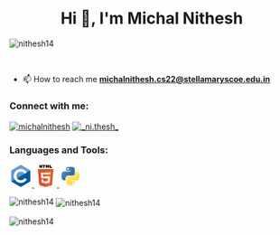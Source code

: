 <h1 align="center">Hi 👋, I'm Michal Nithesh</h1>
<p align="left"> <img src="https://komarev.com/ghpvc/?username=nithesh14&label=Profile%20views&color=0e75b6&style=flat" alt="nithesh14" /> </p>

<p align="left"> <a href="https://twitter.com/" target="blank"><img src="https://img.shields.io/twitter/follow/?logo=twitter&style=for-the-badge" alt="" /></a> </p>

- 📫 How to reach me **michalnithesh.cs22@stellamaryscoe.edu.in**

<h3 align="left">Connect with me:</h3>
<p align="left">
<a href="https://linkedin.com/in/michalnithesh" target="blank"><img align="center" src="https://raw.githubusercontent.com/rahuldkjain/github-profile-readme-generator/master/src/images/icons/Social/linked-in-alt.svg" alt="michalnithesh" height="30" width="40" /></a>
<a href="https://instagram.com/_ni.thesh_" target="blank"><img align="center" src="https://raw.githubusercontent.com/rahuldkjain/github-profile-readme-generator/master/src/images/icons/Social/instagram.svg" alt="_ni.thesh_" height="30" width="40" /></a>
</p>

<h3 align="left">Languages and Tools:</h3>
<p align="left"> <a href="https://www.cprogramming.com/" target="_blank" rel="noreferrer"> <img src="https://raw.githubusercontent.com/devicons/devicon/master/icons/c/c-original.svg" alt="c" width="40" height="40"/> </a> <a href="https://www.w3.org/html/" target="_blank" rel="noreferrer"> <img src="https://raw.githubusercontent.com/devicons/devicon/master/icons/html5/html5-original-wordmark.svg" alt="html5" width="40" height="40"/> </a> <a href="https://www.python.org" target="_blank" rel="noreferrer"> <img src="https://raw.githubusercontent.com/devicons/devicon/master/icons/python/python-original.svg" alt="python" width="40" height="40"/> </a> </p>

<p><img align="left" src="https://github-readme-stats.vercel.app/api/top-langs?username=nithesh14&show_icons=true&locale=en&layout=compact" alt="nithesh14" /></p>

<p>&nbsp;<img align="center" src="https://github-readme-stats.vercel.app/api?username=nithesh14&show_icons=true&locale=en" alt="nithesh14" /></p>

<p><img align="center" src="https://github-readme-streak-stats.herokuapp.com/?user=nithesh14&" alt="nithesh14" /></p>
